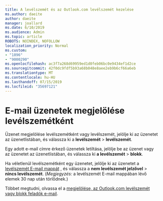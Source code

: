 ```yaml
---
title: A levélszemét és az Outlook.com levélszemét kezelése
ms.author: daeite
author: daeite
manager: joallard
ms.date: 6/10/2019
ms.audience: Admin
ms.topic: article
ROBOTS: NOINDEX, NOFOLLOW
localization_priority: Normal
ms.custom:
- "1896"
- "9000290"
ms.openlocfilehash: ac3f7a268d69959ed1d0feb06bc0e9434ef1d2ce
ms.sourcegitcommit: 42f0dc9fdf5b93a68b048e8aee2eb9b6cf66a6eb
ms.translationtype: MT
ms.contentlocale: hu-HU
ms.lasthandoff: 07/15/2019
ms.locfileid: "35697121"
---
```

# <a name="mark-email-messages-as-junk"></a>E-mail üzenetek megjelölése levélszemétként

Üzenet megjelölése levélszemétként vagy levélszemét, jelölje ki az üzenetet az üzenetlistában, és válassza ki a **levélszemét** > **levélszemét**.

Egy adott e-mail címre érkező üzenetek letiltása, jelölje be az üzenet vagy az üzenetet az üzenetlistában, és válassza ki **a levélszemét** > **blokk**.

Ha véletlenül levélszemétként egy üzenetet, jelölje ki az üzenetet a [levélszemét E-mail mappát](https://outlook.live.com/mail/junkemail) , és válassza a **nem levélszemét jelzővel** > **nincs levélszemét**. (*Megjegyzés:* a levélszemét E-mail mappában lévő elemek 30 nap után törlődnek.)

Többet megtudni, olvassa el a [megjelölése, az Outlook.com levélszemét vagy blokk feladók e-mail](https://support.office.com/article/a3ece97b-82f8-4a5e-9ac3-e92fa6427ae4?wt.mc_id=Office_Outlook_com_Alchemy).
